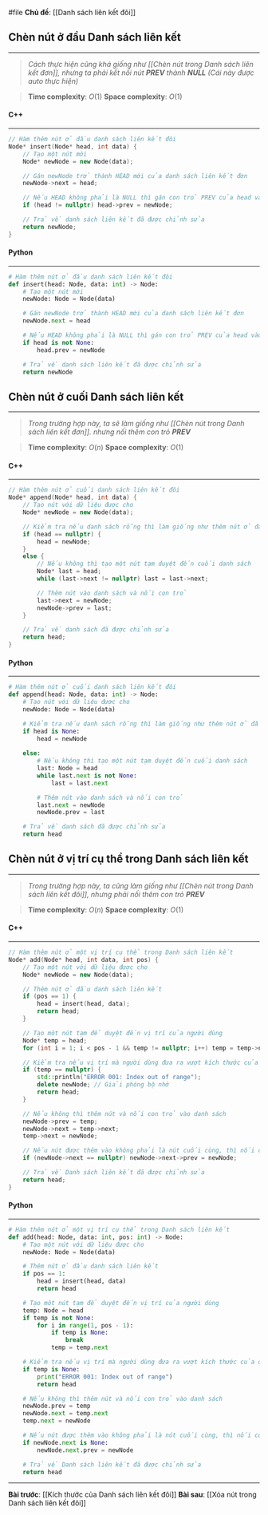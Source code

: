 #file **Chủ đề**: [[Danh sách liên kết đôi]]
## Chèn nút ở đầu Danh sách liên kết
---
> _Cách thực hiện cũng khá giống như [[Chèn nút trong Danh sách liên kết đơn]], nhưng ta phải kết nối nút **PREV** thành **NULL** (Cái này được auto thực hiện)_

> **Time complexity**: $O(1)$
> **Space complexity**: $O(1)$

#### C++
---
``` cpp
// Hàm thêm nút ở đầu danh sách liên kết đôi
Node* insert(Node* head, int data) {
    // Tạo một nút mới
    Node* newNode = new Node(data);

    // Gán newNode trở thành HEAD mới của danh sách liên kết đơn
    newNode->next = head;

    // Nếu HEAD không phải là NULL thì gán con trỏ PREV của head vào newNode
    if (head != nullptr) head->prev = newNode;

    // Trả về danh sách liên kết đã được chỉnh sửa
    return newNode;
}
```
#### Python
---
``` python
# Hàm thêm nút ở đầu danh sách liên kết đôi
def insert(head: Node, data: int) -> Node:
    # Tạo một nút mới
    newNode: Node = Node(data)

    # Gán newNode trở thành HEAD mới của danh sách liên kết đơn
    newNode.next = head

    # Nếu HEAD không phải là NULL thì gán con trỏ PREV của head vào newNode
    if head is not None:
        head.prev = newNode

    # Trả về danh sách liên kết đã được chỉnh sửa
    return newNode
```

## Chèn nút ở cuối Danh sách liên kết
---
> _Trong trường hợp này, ta sẽ làm giống như [[Chèn nút trong Danh sách liên kết đơn]]. nhưng nối thêm con trỏ **PREV**_

> **Time complexity**: $O(n)$
> **Space complexity**: $O(1)$

#### C++
---
``` cpp
// Hàm thêm nút ở cuối danh sách liên kết đôi
Node* append(Node* head, int data) {
    // Tạo nút với dữ liệu được cho
    Node* newNode = new Node(data);

    // Kiểm tra nếu danh sách rỗng thì làm giống như thêm nút ở đầu danh sách liên kết đôi
    if (head == nullptr) {
        head = newNode;
    }
    else {
        // Nếu không thì tạo một nút tạm duyệt đến cuối danh sách
        Node* last = head;
        while (last->next != nullptr) last = last->next;

        // Thêm nút vào danh sách và nối con trỏ
        last->next = newNode;
        newNode->prev = last;
    }

    // Trả về danh sách đã được chỉnh sửa
    return head;
}
```
#### Python
---
``` python
# Hàm thêm nút ở cuối danh sách liên kết đôi
def append(head: Node, data: int) -> Node:
    # Tạo nút với dữ liệu được cho
    newNode: Node = Node(data)

    # Kiểm tra nếu danh sách rỗng thì làm giống như thêm nút ở đầu danh sách liên kết đôi
    if head is None:
        head = newNode
    
    else:
        # Nếu không thì tạo một nút tạm duyệt đến cuối danh sách
        last: Node = head
        while last.next is not None:
            last = last.next

        # Thêm nút vào danh sách và nối con trỏ
        last.next = newNode
        newNode.prev = last

    # Trả về danh sách đã được chỉnh sửa
    return head
```

## Chèn nút ở vị trí cụ thể trong Danh sách liên kết
---
> _Trong trường hợp này, ta cũng làm giống như [[Chèn nút trong Danh sách liên kết đôi]], nhưng phải nối thêm con trỏ **PREV**_

> **Time complexity**: $O(n)$
> **Space complexity**: $O(1)$

#### C++
---
``` cpp
// Hàm thêm nút ở một vị trí cụ thể trong Danh sách liên kết
Node* add(Node* head, int data, int pos) {
    // Tạo một nút với dữ liệu được cho
    Node* newNode = new Node(data);

    // Thêm nút ở đầu danh sách liên kết
    if (pos == 1) {
        head = insert(head, data);
        return head;
    }

    // Tạo môt nút tạm để duyệt đến vị trí của người dùng
    Node* temp = head;
    for (int i = 1; i < pos - 1 && temp != nullptr; i++) temp = temp->next;

    // Kiểm tra nếu vị trí mà người dùng đưa ra vượt kích thước của danh sách
    if (temp == nullptr) {
        std::println("ERROR 001: Index out of range");
        delete newNode; // Giải phóng bộ nhớ
        return head;
    }

    // Nếu không thì thêm nút và nối con trỏ vào danh sách
    newNode->prev = temp;
    newNode->next = temp->next;
    temp->next = newNode;

    // Nếu nút được thêm vào không phải là nút cuối cùng, thì nối con trỏ PREV mà nút trước đó
    if (newNode->next == nullptr) newNode->next->prev = newNode;

    // Trả về Danh sách liên kết đã được chỉnh sửa
    return head;
}
```
#### Python
---
``` python
# Hàm thêm nút ở một vị trí cụ thể trong Danh sách liên kết
def add(head: Node, data: int, pos: int) -> Node:
    # Tạo một nút với dữ liệu được cho
    newNode: Node = Node(data)

    # Thêm nút ở đầu danh sách liên kết
    if pos == 1:
        head = insert(head, data)
        return head

    # Tạo môt nút tạm để duyệt đến vị trí của người dùng
    temp: Node = head
    if temp is not None:
        for i in range(1, pos - 1):
            if temp is None:
                break
            temp = temp.next

    # Kiểm tra nếu vị trí mà người dùng đưa ra vượt kích thước của danh sách
    if temp is None:
        print("ERROR 001: Index out of range")
        return head

    # Nếu không thì thêm nút và nối con trỏ vào danh sách
    newNode.prev = temp
    newNode.next = temp.next
    temp.next = newNode

    # Nếu nút được thêm vào không phải là nút cuối cùng, thì nối con trỏ PREV mà nút trước đó
    if newNode.next is None:
        newNode.next.prev = newNode

    # Trả về Danh sách liên kết đã được chỉnh sửa
    return head
```
---
**Bài trước**: [[Kích thước của Danh sách liên kết đôi]]
**Bài sau**: [[Xóa nút trong Danh sách liên kết đôi]]